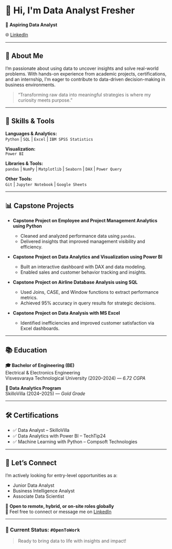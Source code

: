 # 👋 Hi, I'm Data Analyst Fresher

🎯 **Aspiring Data Analyst**

🌐 [LinkedIn](https://www.linkedin.com/in/bharath-n-789148308)

---

## 🚀 About Me

I’m passionate about using data to uncover insights and solve real-world problems. With hands-on experience from academic projects, certifications, and an internship, I’m eager to contribute to data-driven decision-making in business environments.

> “Transforming raw data into meaningful strategies is where my curiosity meets purpose.”

---

## 🧠 Skills & Tools

**Languages & Analytics:**  
`Python` | `SQL` | `Excel` | `IBM SPSS Statistics`  

**Visualization:**  
`Power BI`  

**Libraries & Tools:**  
`pandas` | `NumPy` | `Matplotlib` | `Seaborn` | `DAX` | `Power Query`

**Other Tools:**  
`Git` | `Jupyter Notebook` | `Google Sheets`

---

## 📊 Capstone Projects

- **Capstone Project on Employee and Project Management Analytics using Python**
  - Cleaned and analyzed performance data using `pandas`.
  - Delivered insights that improved management visibility and efficiency.

- **Capstone Project on Data Analytics and Visualization using Power BI**
  - Built an interactive dashboard with DAX and data modeling.
  - Enabled sales and customer behavior tracking and insights.

- **Capstone Project on Airline Database Analysis using SQL**
  - Used Joins, CASE, and Window functions to extract performance metrics.
  - Achieved 95% accuracy in query results for strategic decisions.

- **Capstone Project on Data Analysis with MS Excel**
  - Identified inefficiencies and improved customer satisfaction via Excel dashboards.

---

## 📚 Education

**🎓 Bachelor of Engineering (BE)**  
Electrical & Electronics Engineering  
Visvesvaraya Technological University (2020–2024)  — *6.72 CGPA*

**📘 Data Analytics Program**  
SkilloVilla (2024–2025) — *Gold Grade*

---

## 🛠️ Certifications

- ✅ Data Analyst – SkilloVilla  
- ✅ Data Analytics with Power BI – TechTip24  
- ✅ Machine Learning with Python – Compsoft Technologies

---

## 🤝 Let’s Connect

I’m actively looking for entry-level opportunities as a:
- Junior Data Analyst  
- Business Intelligence Analyst  
- Associate Data Scientist  

📩 **Open to remote, hybrid, or on-site roles globally**  
💬 Feel free to connect or message me on [LinkedIn](https://www.linkedin.com/in/bharath-n-789148308)

---

### 📌 Current Status: `#OpenToWork`  
> Ready to bring data to life with insights and impact!

